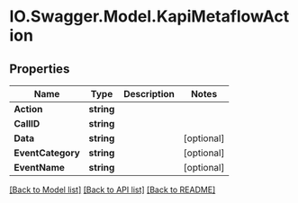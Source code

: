 # IO.Swagger.Model.KapiMetaflowAction
## Properties

Name | Type | Description | Notes
------------ | ------------- | ------------- | -------------
**Action** | **string** |  | 
**CallID** | **string** |  | 
**Data** | **string** |  | [optional] 
**EventCategory** | **string** |  | [optional] 
**EventName** | **string** |  | [optional] 

[[Back to Model list]](../README.md#documentation-for-models) [[Back to API list]](../README.md#documentation-for-api-endpoints) [[Back to README]](../README.md)

